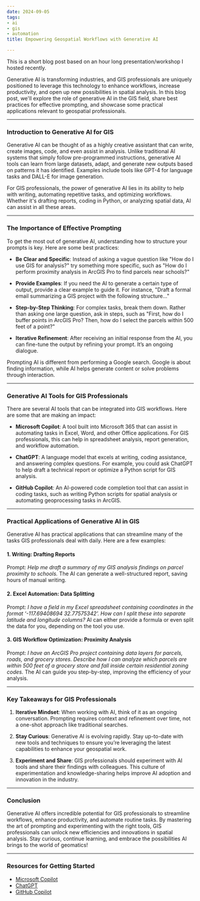 ```yaml
---
date: 2024-09-05
tags:
- ai
- gis
- automation
title: Empowering Geospatial Workflows with Generative AI

---
```


This is a short blog post based on an hour long presentation/workshop I hosted recently.

Generative AI is transforming industries, and GIS professionals are uniquely positioned to leverage this technology to enhance workflows, increase productivity, and open up new possibilities in spatial analysis. In this blog post, we'll explore the role of generative AI in the GIS field, share best practices for effective prompting, and showcase some practical applications relevant to geospatial professionals.

---

### Introduction to Generative AI for GIS

Generative AI can be thought of as a highly creative assistant that can write, create images, code, and even assist in analysis. Unlike traditional AI systems that simply follow pre-programmed instructions, generative AI tools can learn from large datasets, adapt, and generate new outputs based on patterns it has identified. Examples include tools like GPT-4 for language tasks and DALL-E for image generation.

For GIS professionals, the power of generative AI lies in its ability to help with writing, automating repetitive tasks, and optimizing workflows. Whether it's drafting reports, coding in Python, or analyzing spatial data, AI can assist in all these areas.

---

### The Importance of Effective Prompting

To get the most out of generative AI, understanding how to structure your prompts is key. Here are some best practices:

- **Be Clear and Specific**: Instead of asking a vague question like "How do I use GIS for analysis?" try something more specific, such as "How do I perform proximity analysis in ArcGIS Pro to find parcels near schools?"
  
- **Provide Examples**: If you need the AI to generate a certain type of output, provide a clear example to guide it. For instance, "Draft a formal email summarizing a GIS project with the following structure..."
  
- **Step-by-Step Thinking**: For complex tasks, break them down. Rather than asking one large question, ask in steps, such as "First, how do I buffer points in ArcGIS Pro? Then, how do I select the parcels within 500 feet of a point?"
  
- **Iterative Refinement**: After receiving an initial response from the AI, you can fine-tune the output by refining your prompt. It’s an ongoing dialogue.

Prompting AI is different from performing a Google search. Google is about finding information, while AI helps generate content or solve problems through interaction.

---

### Generative AI Tools for GIS Professionals

There are several AI tools that can be integrated into GIS workflows. Here are some that are making an impact:

- **Microsoft Copilot**: A tool built into Microsoft 365 that can assist in automating tasks in Excel, Word, and other Office applications. For GIS professionals, this can help in spreadsheet analysis, report generation, and workflow automation.
  
- **ChatGPT**: A language model that excels at writing, coding assistance, and answering complex questions. For example, you could ask ChatGPT to help draft a technical report or optimize a Python script for GIS analysis.
  
- **GitHub Copilot**: An AI-powered code completion tool that can assist in coding tasks, such as writing Python scripts for spatial analysis or automating geoprocessing tasks in ArcGIS.

---

### Practical Applications of Generative AI in GIS

Generative AI has practical applications that can streamline many of the tasks GIS professionals deal with daily. Here are a few examples:

#### 1. **Writing: Drafting Reports**
Prompt: *Help me draft a summary of my GIS analysis findings on parcel proximity to schools.*
The AI can generate a well-structured report, saving hours of manual writing.

#### 2. **Excel Automation: Data Splitting**
Prompt: *I have a field in my Excel spreadsheet containing coordinates in the format ‘-117.69408694 32.77575342’. How can I split these into separate latitude and longitude columns?*
AI can either provide a formula or even split the data for you, depending on the tool you use.

#### 3. **GIS Workflow Optimization: Proximity Analysis**
Prompt: *I have an ArcGIS Pro project containing data layers for parcels, roads, and grocery stores. Describe how I can analyze which parcels are within 500 feet of a grocery store and fall inside certain residential zoning codes.*
The AI can guide you step-by-step, improving the efficiency of your analysis.

---

### Key Takeaways for GIS Professionals

1. **Iterative Mindset**: When working with AI, think of it as an ongoing conversation. Prompting requires context and refinement over time, not a one-shot approach like traditional searches.

2. **Stay Curious**: Generative AI is evolving rapidly. Stay up-to-date with new tools and techniques to ensure you’re leveraging the latest capabilities to enhance your geospatial work.

3. **Experiment and Share**: GIS professionals should experiment with AI tools and share their findings with colleagues. This culture of experimentation and knowledge-sharing helps improve AI adoption and innovation in the industry.

---

### Conclusion

Generative AI offers incredible potential for GIS professionals to streamline workflows, enhance productivity, and automate routine tasks. By mastering the art of prompting and experimenting with the right tools, GIS professionals can unlock new efficiencies and innovations in spatial analysis. Stay curious, continue learning, and embrace the possibilities AI brings to the world of geomatics!

---

### Resources for Getting Started

- [Microsoft Copilot](https://www.microsoft.com/copilot)
- [ChatGPT](https://chat.openai.com)
- [GitHub Copilot](https://copilot.github.com)

